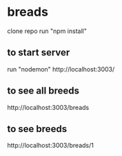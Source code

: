 # breads

clone repo
run "npm install"

## to start server 
run "nodemon"
 http://localhost:3003/

## to see all breeds
 http://localhost:3003/breads

## to see breeds
 http://localhost:3003/breads/1